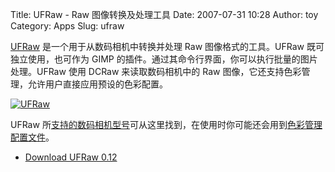 Title: UFRaw - Raw 图像转换及处理工具
Date: 2007-07-31 10:28
Author: toy
Category: Apps
Slug: ufraw

[UFRaw](http://ufraw.sourceforge.net/) 是一个用于从数码相机中转换并处理
Raw 图像格式的工具。UFRaw 既可独立使用，也可作为 GIMP
的插件。通过其命令行界面，你可以执行批量的图片处理。UFRaw 使用 DCRaw
来读取数码相机中的 Raw
图像，它还支持色彩管理，允许用户直接应用预设的色彩配置。

[![UFRaw](http://i.linuxtoy.org/i/2007/07/ufraw_s.jpg)](http://i.linuxtoy.org/i/2007/07/ufraw.jpg)

UFRaw
所[支持的数码相机型号](http://ufraw.sourceforge.net/Cameras.html)可从这里找到，在使用时你可能还会用到[色彩管理配置文件](http://ufraw.sourceforge.net/Colors.html)。

- [Download UFRaw 0.12](http://ufraw.sourceforge.net/Install.html)
